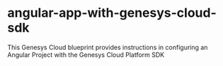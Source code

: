 # angular-app-with-genesys-cloud-sdk
This Genesys Cloud blueprint provides instructions in configuring an Angular Project with the Genesys Cloud Platform SDK
